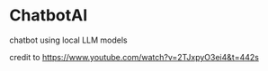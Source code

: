 # ChatbotAI
chatbot using local LLM models

credit to https://www.youtube.com/watch?v=2TJxpyO3ei4&t=442s